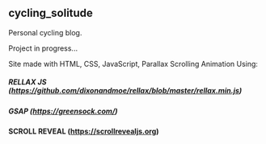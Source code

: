 ## cycling_solitude

Personal cycling blog.

Project in progress...

Site made with HTML, CSS, JavaScript, Parallax Scrolling Animation Using:

##### RELLAX JS (https://github.com/dixonandmoe/rellax/blob/master/rellax.min.js)
##### GSAP (https://greensock.com/)
#### SCROLL REVEAL (https://scrollrevealjs.org)
